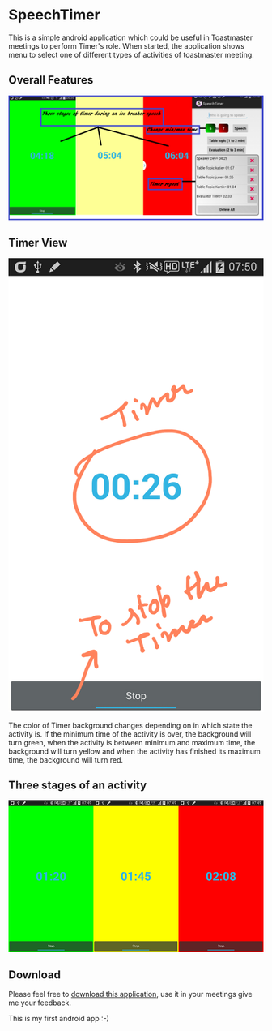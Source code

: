 SpeechTimer
===========

This is a simple android application which could be useful in Toastmaster meetings to perform Timer's role.
When started, the application shows menu to select one of different types of activities of toastmaster meeting.

Overall Features 
-----------

![](https://github.com/devendra020280/SpeechTimer/blob/master/screenshots/speechtimer_feature_screen.png)


Timer View
----------

![](https://github.com/devendra020280/SpeechTimer/blob/master/screenshots/Screenshots_2014-08-13-07-51-18.png)


The color of Timer background changes depending on in which state the activity is. If the minimum time of the activity is over, the background will turn green, when the activity is between minimum and maximum time, the background will turn yellow and when the activity has finished its maximum time, the background will turn red.


Three stages of an activity
---------------------------

![](https://github.com/devendra020280/SpeechTimer/blob/master/screenshots/threestages.png)



Download
--------
Please feel free to [download this application](https://play.google.com/store/apps/details?id=com.devendra.speechtimer), use it in your meetings give me your feedback.

This is my first android app :-)


